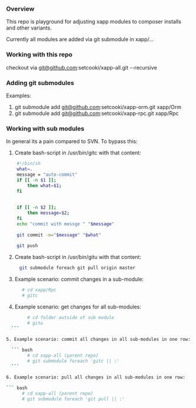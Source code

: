 ### Overview

This repo is playground for adjusting xapp modules to composer installs and other variants. 

Currently all modules are added via git submodule in xapp/...


### Working with this repo

checkout via git@github.com:setcooki/xapp-all.git --recursive

### Adding git submodules 

Examples:
 
 1. git submodule add git@github.com:setcooki/xapp-orm.git xapp/Orm
 2. git submodule add git@github.com:setcooki/xapp-rpc.git xapp/Rpc
 
### Working with sub modules 

In general its a pain compared to SVN. To bypass this:
 
 1. Create bash-script in /usr/bin/gitc with that content:
  
  ``` bash 
      #!/bin/sh
      what=.
      message = "auto-commit"
      if [[ -n $1 ]];
          then what=$1;
      fi
      
      
      if [[ -n $2 ]];
          then message=$2;
      fi
      echo "commit with messge " "$message"
      
      git commit -m="$message" "$what"
      
      git push
  ```
  
  2. Create bash-script in /usr/bin/gitu with that content:
  
  ``` bash 
       git submodule foreach git pull origin master
  ```
  
  3. Example scenario: commit changes in a sub-module:
  
  ``` bash
        # cd xapp/Rpc
        # gitc
  ```
  
  4. Example scenario: get changes for all sub-modules:
  
  ``` bash
          # cd folder outside of sub module 
          # gitu
    ```
    
  5. Example scenario: commit all changes in all sub-modules in one row:
  
    ``` bash
          # cd xapp-all (parent repo) 
          # git submodule foreach 'gitc || :'
    ```
  
  6. Example scenario: pull all changes in all sub-modules in one row:
    
  ``` bash
        # cd xapp-all (parent repo) 
        # git submodule foreach 'git pull || :'
  ```
